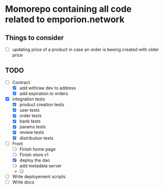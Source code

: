 # Momorepo containing all code related to emporion.network

## Things to consider
- [ ] updating price of a product in case an order is beeing created with older price



## TODO

- [ ] Contract
    - [x] add withraw dev to address
    - [x] add expiration to orders
- [x] integration tests
    - [x] product creation tests
    - [x] user tests
    - [x] order tests
    - [x] bank tests
    - [x] params tests
    - [x] review tests
    - [x] distribution tests
- [ ] Front
    - [ ] Finish home page
    - [ ] Finish store v1
    - [x] deploy the dao
    - [ ] add metadata server
    - [ ] 
- [ ] Write deployement scripts
- [ ] Write docs